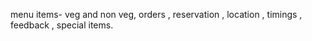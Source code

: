 menu items- veg and non veg, 
orders ,
reservation ,
location ,
timings ,
feedback ,
special items.
